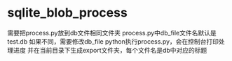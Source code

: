 # sqlite_blob_process

需要把process.py放到db文件相同文件夹
process.py中db_file文件名默认是test.db
如果不同，需要修改db_file
python执行process.py，会在控制台打印处理进度
并在当前目录下生成export文件夹，每个文件名是db中对应的标题